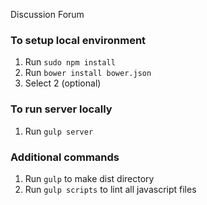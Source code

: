 Discussion Forum

### To setup local environment
1. Run ```sudo npm install```
2. Run ```bower install bower.json```
3. Select 2 (optional)

### To run server locally
1. Run ```gulp server```


### Additional commands
1. Run ```gulp``` to make dist directory
2. Run ```gulp scripts``` to lint all javascript files


